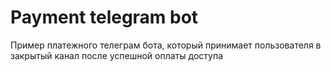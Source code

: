 # Payment telegram bot
Пример платежного телеграм бота, который принимает пользователя в закрытый канал после успешной оплаты доступа
